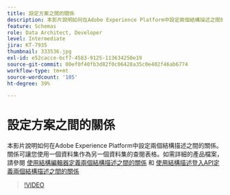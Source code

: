 ```yaml
---
title: 設定方案之間的關係
description: 本影片說明如何在Adobe Experience Platform中設定兩個結構描述之間的關係。 關係可讓您使用一個資料集作為另一個資料集的查閱表格。
feature: Schemas
role: Data Architect, Developer
level: Intermediate
jira: KT-7935
thumbnail: 333536.jpg
exl-id: e52cacce-bcf7-4583-9125-113634250e19
source-git-commit: 00ef0f40fb3d82f0c06428a35c0e402f46ab6774
workflow-type: tm+mt
source-wordcount: '105'
ht-degree: 39%

---
```


# 設定方案之間的關係

本影片說明如何在Adobe Experience Platform中設定兩個結構描述之間的關係。 關係可讓您使用一個資料集作為另一個資料集的查閱表格。如需詳細的產品檔案，請參閱 [使用結構編輯器定義兩個結構描述之間的關係](https://experienceleague.adobe.com/docs/experience-platform/xdm/tutorials/relationship-ui.html?lang=zh-Hant) 和 [使用結構描述登入API定義兩個結構描述之間的關係](https://experienceleague.adobe.com/docs/experience-platform/xdm/tutorials/relationship-api.html)

>[!VIDEO](https://video.tv.adobe.com/v/333536?learn=on)

